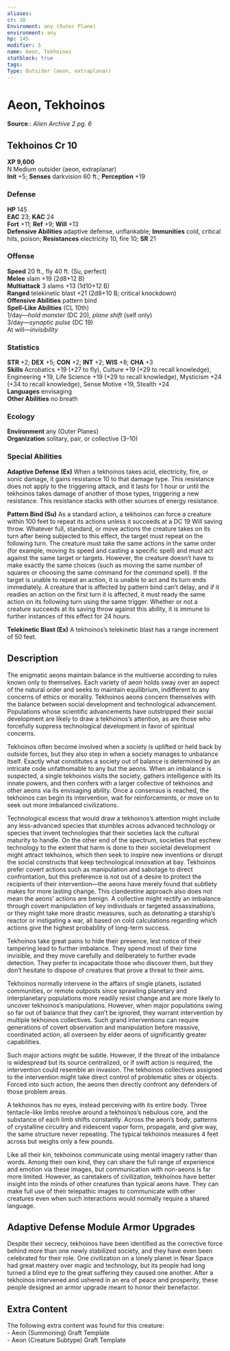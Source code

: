 ```yaml
---
aliases: 
cr: 10
Enviroment: any (Outer Plane)
environment: any
hp: 145
modifier: 5
name: Aeon, Tekhoinos
statblock: true
tags: 
Type: Outsider (aeon, extraplanar)
---
```


# Aeon, Tekhoinos

**Source**:: _Alien Archive 2 pg. 6_

## Tekhoinos Cr 10

**XP 9,600**  
N Medium outsider (aeon, extraplanar)  
**Init** +5; **Senses** darkvision 60 ft.; **Perception** +19  

### Defense

**HP** 145  
**EAC** 23; **KAC** 24  
**Fort** +11; **Ref** +9; **Will** +13  
**Defensive Abilities** adaptive defense, unflankable; **Immunities** cold, critical hits, poison; **Resistances** electricity 10, fire 10; **SR** 21  

### Offense

**Speed** 20 ft., fly 40 ft. (Su, perfect)  
**Melee** slam +19 (2d8+12 B)  
**Multiattack** 3 slams +13 (1d10+12 B)  
**Ranged** telekinetic blast +21 (2d8+10 B; critical knockdown)  
**Offensive Abilities** pattern bind  
**Spell-Like Abilities** (CL 10th)  
1/day—_hold monster_ (DC 20), _plane shift_ (self only)  
3/day—_synaptic pulse_ (DC 19)  
At will—_invisibility_

### Statistics

**STR** +2; **DEX** +5; **CON** +2; **INT** +2; **WIS** +8; **CHA** +3  
**Skills** Acrobatics +19 (+27 to fly), Culture +19 (+29 to recall knowledge), Engineering +19, Life Science +19 (+29 to recall knowledge), Mysticism +24 (+34 to recall knowledge), Sense Motive +19, Stealth +24  
**Languages** envisaging  
**Other Abilities** no breath

### Ecology

**Environment** any (Outer Planes)  
**Organization** solitary, pair, or collective (3–10)

### Special Abilities

**Adaptive Defense (Ex)** When a tekhoinos takes acid, electricity, fire, or sonic damage, it gains resistance 10 to that damage type. This resistance does not apply to the triggering attack, and it lasts for 1 hour or until the tekhoinos takes damage of another of those types, triggering a new resistance. This resistance stacks with other sources of energy resistance.

**Pattern Bind (Su)** As a standard action, a tekhoinos can force a creature within 100 feet to repeat its actions unless it succeeds at a DC 19 Will saving throw. Whatever full, standard, or move actions the creature takes on its turn after being subjected to this effect, the target must repeat on the following turn. The creature must take the same actions in the same order (for example, moving its speed and casting a specific spell) and must act against the same target or targets. However, the creature doesn’t have to make exactly the same choices (such as moving the same number of squares or choosing the same command for the _command_ spell). If the target is unable to repeat an action, it is unable to act and its turn ends immediately. A creature that is affected by pattern bind can’t delay, and if it readies an action on the first turn it is affected, it must ready the same action on its following turn using the same trigger. Whether or not a creature succeeds at its saving throw against this ability, it is immune to further instances of this effect for 24 hours.

**Telekinetic Blast (Ex)** A tekhoinos’s telekinetic blast has a range increment of 50 feet.

## Description

The enigmatic aeons maintain balance in the multiverse according to rules known only to themselves. Each variety of aeon holds sway over an aspect of the natural order and seeks to maintain equilibrium, indifferent to any concerns of ethics or morality. Tekhoinos aeons concern themselves with the balance between social development and technological advancement. Populations whose scientific advancements have outstripped their social development are likely to draw a tekhoinos’s attention, as are those who forcefully suppress technological development in favor of spiritual concerns.

Tekhoinos often become involved when a society is uplifted or held back by outside forces, but they also step in when a society manages to unbalance itself. Exactly what constitutes a society out of balance is determined by an intricate code unfathomable to any but the aeons. When an imbalance is suspected, a single tekhoinos visits the society, gathers intelligence with its innate powers, and then confers with a larger collective of tekhoinos and other aeons via its envisaging ability. Once a consensus is reached, the tekhoinos can begin its intervention, wait for reinforcements, or move on to seek out more imbalanced civilizations.

Technological excess that would draw a tekhoinos’s attention might include any less-advanced species that stumbles across advanced technology or species that invent technologies that their societies lack the cultural maturity to handle. On the other end of the spectrum, societies that eschew technology to the extent that harm is done to their societal development might attract tekhoinos, which then seek to inspire new inventions or disrupt the social constructs that keep technological innovation at bay. Tekhoinos prefer covert actions such as manipulation and sabotage to direct confrontation, but this preference is not out of a desire to protect the recipients of their intervention—the aeons have merely found that subtlety makes for more lasting change. This clandestine approach also does not mean the aeons’ actions are benign. A collective might rectify an imbalance through covert manipulation of key individuals or targeted assassinations, or they might take more drastic measures, such as detonating a starship’s reactor or instigating a war, all based on cold calculations regarding which actions give the highest probability of long-term success.

Tekhoinos take great pains to hide their presence, lest notice of their tampering lead to further imbalance. They spend most of their time invisible, and they move carefully and deliberately to further evade detection. They prefer to incapacitate those who discover them, but they don’t hesitate to dispose of creatures that prove a threat to their aims.

Tekhoinos normally intervene in the affairs of single planets, isolated communities, or remote outposts since sprawling planetary and interplanetary populations more readily resist change and are more likely to uncover tekhoinos’s manipulations. However, when major populations swing so far out of balance that they can’t be ignored, they warrant intervention by multiple tekhoinos collectives. Such grand interventions can require generations of covert observation and manipulation before massive, coordinated action, all overseen by elder aeons of significantly greater capabilities.

Such major actions might be subtle. However, if the threat of the imbalance is widespread but its source centralized, or if swift action is required, the intervention could resemble an invasion. The tekhoinos collectives assigned to the intervention might take direct control of problematic sites or objects. Forced into such action, the aeons then directly confront any defenders of those problem areas.

A tekhoinos has no eyes, instead perceiving with its entire body. Three tentacle-like limbs revolve around a tekhoinos’s nebulous core, and the substance of each limb shifts constantly. Across the aeon’s body, patterns of crystalline circuitry and iridescent vapor form, propagate, and give way, the same structure never repeating. The typical tekhoinos measures 4 feet across but weighs only a few pounds.

Like all their kin, tekhoinos communicate using mental imagery rather than words. Among their own kind, they can share the full range of experience and emotion via these images, but communication with non-aeons is far more limited. However, as caretakers of civilization, tekhoinos have better insight into the minds of other creatures than typical aeons have. They can make full use of their telepathic images to communicate with other creatures even when such interactions would normally require a shared language.

## Adaptive Defense Module Armor Upgrades

Despite their secrecy, tekhoinos have been identified as the corrective force behind more than one newly stabilized society, and they have even been celebrated for their role. One civilization on a lonely planet in Near Space had great mastery over magic and technology, but its people had long turned a blind eye to the great suffering they caused one another. After a tekhoinos intervened and ushered in an era of peace and prosperity, these people designed an armor upgrade meant to honor their benefactor.

## Extra Content

The following extra content was found for this creature:  
\- Aeon (Summoning) Graft Template  
\- Aeon (Creature Subtype) Graft Template
